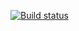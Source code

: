 [![Build status](https://ci.appveyor.com/api/projects/status/7gei5mt4bvjbwqi0?svg=true)](https://ci.appveyor.com/project/NeuroK-hub/ahj-http2)
